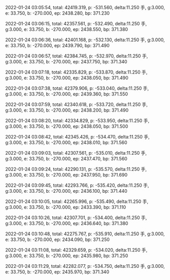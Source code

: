2022-01-24 03:05:54, total: 42419.319, p: -531.560, delta:11.250 手, g:3.000, e: 33.750, b: -270.000, ep: 2438.280, bp: 371.230

2022-01-24 03:06:15, total: 42357.561, p: -532.490, delta:11.250 手, g:3.000, e: 33.750, b: -270.000, ep: 2438.550, bp: 371.380

2022-01-24 03:06:36, total: 42401.168, p: -532.130, delta:11.250 手, g:3.000, e: 33.750, b: -270.000, ep: 2439.790, bp: 371.490

2022-01-24 03:06:57, total: 42384.745, p: -532.970, delta:11.250 手, g:3.000, e: 33.750, b: -270.000, ep: 2437.750, bp: 371.340

2022-01-24 03:07:18, total: 42335.829, p: -533.870, delta:11.250 手, g:3.000, e: 33.750, b: -270.000, ep: 2438.050, bp: 371.490

2022-01-24 03:07:38, total: 42379.906, p: -533.040, delta:11.250 手, g:3.000, e: 33.750, b: -270.000, ep: 2439.360, bp: 371.550

2022-01-24 03:07:59, total: 42340.618, p: -533.720, delta:11.250 手, g:3.000, e: 33.750, b: -270.000, ep: 2438.200, bp: 371.490

2022-01-24 03:08:20, total: 42334.829, p: -533.950, delta:11.250 手, g:3.000, e: 33.750, b: -270.000, ep: 2438.050, bp: 371.500

2022-01-24 03:08:42, total: 42345.426, p: -534.470, delta:11.250 手, g:3.000, e: 33.750, b: -270.000, ep: 2438.010, bp: 371.560

2022-01-24 03:09:03, total: 42307.561, p: -535.010, delta:11.250 手, g:3.000, e: 33.750, b: -270.000, ep: 2437.470, bp: 371.560

2022-01-24 03:09:24, total: 42290.131, p: -535.570, delta:11.250 手, g:3.000, e: 33.750, b: -270.000, ep: 2437.950, bp: 371.690

2022-01-24 03:09:45, total: 42293.766, p: -535.420, delta:11.250 手, g:3.000, e: 33.750, b: -270.000, ep: 2436.100, bp: 371.440

2022-01-24 03:10:05, total: 42265.996, p: -535.490, delta:11.250 手, g:3.000, e: 33.750, b: -270.000, ep: 2433.390, bp: 371.110

2022-01-24 03:10:26, total: 42307.701, p: -534.400, delta:11.250 手, g:3.000, e: 33.750, b: -270.000, ep: 2436.640, bp: 371.380

2022-01-24 03:10:48, total: 42275.767, p: -535.910, delta:11.250 手, g:3.000, e: 33.750, b: -270.000, ep: 2434.090, bp: 371.250

2022-01-24 03:11:08, total: 42329.659, p: -534.020, delta:11.250 手, g:3.000, e: 33.750, b: -270.000, ep: 2435.980, bp: 371.250

2022-01-24 03:11:29, total: 42282.077, p: -534.750, delta:11.250 手, g:3.000, e: 33.750, b: -270.000, ep: 2435.970, bp: 371.340